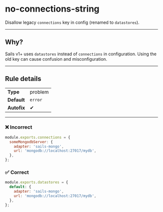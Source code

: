 # no-connections-string

Disallow legacy `connections` key in config (renamed to `datastores`).

---

## Why?

Sails v1+ uses `datastores` instead of `connections` in configuration. Using the old key can cause confusion and misconfiguration.

---

## Rule details

|             |         |
| ----------- | ------- |
| **Type**    | problem |
| **Default** | `error` |
| **Autofix** | ✔      |

---

### ❌ Incorrect

```js
module.exports.connections = {
  someMongodbServer: {
    adapter: 'sails-mongo',
    url: 'mongodb://localhost:27017/mydb',
  },
};
```

### ✅ Correct

```js
module.exports.datastores = {
  default: {
    adapter: 'sails-mongo',
    url: 'mongodb://localhost:27017/mydb',
  },
};
```
